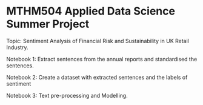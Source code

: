 # MTHM504 Applied Data Science Summer Project

Topic: Sentiment Analysis of Financial Risk and Sustainability in UK Retail Industry. 


Notebook 1: Extract sentences from the annual reports and standardised the sentences.

Notebook 2: Create a dataset with extracted sentences and the labels of sentiment

Notebook 3: Text pre-processing and Modelling.
